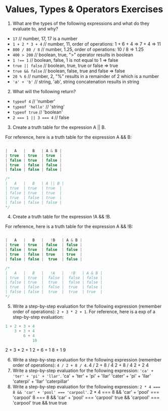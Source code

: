 # Values, Types & Operators Exercises

1. What are the types of the following expressions and what do they evaluate to, and why?
* `17`
// number, 17, 17 is a number
* `1 + 2 * 3 + 4`
// number, 11, order of operations: 1 + 6 + 4 => 7 + 4 => 11
* `800 / 80 / 8`
// number, 1.25, order of operations: 10 / 8 => 1.25
* `400 > 200`
// boolean, true, ">" operator results in boolean
* `1 !== 1`
// boolean, false, 1 is not equal to 1 => false
* `true || false`
// boolean, true, true or false => true
* `true && false`
// boolean, false, true and false => false
* `20 % 6`
// number, 2, "%" results in a remainder of 2 which is a number
* `'a' + 'b'`
// string, 'ab', string concatenation results in string

2. What will the following return?
* `typeof 4`
// 'number'
*  `typeof 'hello'`
// 'string'
*  `typeof true`
// 'boolean'
* `2 === 1 || 3 === 4`
// false

3. Create a truth table for the expression A || B.

For reference, here is a truth table for the expression A && B:

``` js

|   A   |   B   | A & B |
| true  | true  | true  |
| false | true  | false |
| true  | false | false |
| false | false | false |

/*     
|   A   |   B   | A || B |
| true  | true  | true  |
| false | true  | true  |
| true  | false | true  |
| false | false | false |
*/

```
4. Create a truth table for the expression !A && !B.

For reference, here is a truth table for the expression A && !B:

``` js

|   A   |   B   |   !B   | A & B |
| true  | true  | false  | false |
| false | true  | false  | false |
| true  | false | true   | true  |
| false | false |  true  | false |

/*
|   A   |   B   |   !A   |   !B   | A & B |
| true  | true  |  false |  false | false |
| false | true  |  true  |  false | false |
| true  | false |  false |  true  | false |
| false | false |  true  |  true  | true  |
*/

```
5. Write a step-by-step evaluation for the following expression (remember order of operations): `2 + 3 * 2 + 1`.
  For reference, here is a exp of a step-by-step evaluation:
  ```js
  1 + 2 + 3 + 4
      3 + 3 + 4
          6 + 4
              10
  ```
  2 + 3 * 2 + 1
      2 + 6 + 1
          8 + 1
              9

 6. Write a step-by-step evaluation for the following expression (remember order of operations): `4 / 2 + 8 / 4`.
 4 / 2 + 8 / 4
     2 + 8 / 4
         2 + 2
             4
 7. Write a step-by-step evaluation for the following expression: `'ca' + 'ter' + 'pi' + 'llar'`.
 'ca' + 'ter' + 'pi' + 'llar'
      'cater' + 'pi' + 'llar'
           'caterpi' + 'llar'
                'caterpillar'
 8. Write a step-by-step evaluation for the following expression: `2 * 4 === 8 && 'car' + 'pool' === 'carpool'`.
  2 * 4 === 8 && 'car' + 'pool' === 'carpool'
      8 === 8 && 'car' + 'pool' === 'carpool'
        true  &&      'carpool' === 'carpool'
        true  && true
                 true
